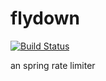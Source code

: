 # flydown

[![Build Status](https://travis-ci.org/encos/flydown.svg?branch=master)](https://travis-ci.org/encos/flydown)

an spring rate limiter
